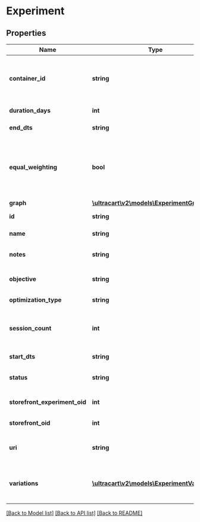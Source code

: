 # Experiment

## Properties
Name | Type | Description | Notes
------------ | ------------- | ------------- | -------------
**container_id** | **string** | Contained ID where the experiment element was located | [optional] 
**duration_days** | **int** | Duration in days | [optional] 
**end_dts** | **string** | End date/time | [optional] 
**equal_weighting** | **bool** | Whether or not traffic is equally weighted or shifts over time during the experiment | [optional] 
**graph** | [**\ultracart\v2\models\ExperimentGraph**](ExperimentGraph.md) |  | [optional] 
**id** | **string** | Experiment id | [optional] 
**name** | **string** | Experiment name | [optional] 
**notes** | **string** | Notes about the experiment | [optional] 
**objective** | **string** | Objective that is being optimized | [optional] 
**optimization_type** | **string** | Type of optimization | [optional] 
**session_count** | **int** | Total number of sessions in the experiment | [optional] 
**start_dts** | **string** | Start date/time | [optional] 
**status** | **string** | Status of the experiment | [optional] 
**storefront_experiment_oid** | **int** | Storefront Experiment Oid | [optional] 
**storefront_oid** | **int** | Storefront oid | [optional] 
**uri** | **string** | URI the experiment was started on | [optional] 
**variations** | [**\ultracart\v2\models\ExperimentVariation[]**](ExperimentVariation.md) | Variations being tested in the experiment | [optional] 

[[Back to Model list]](../README.md#documentation-for-models) [[Back to API list]](../README.md#documentation-for-api-endpoints) [[Back to README]](../README.md)


